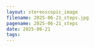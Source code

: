 ```yaml
---
layout: stereoscopic_image
filename: 2025-06-21_steps.jpg
pagename: 2025-06-21_steps
date: 2025-06-21
tags:
---
```

